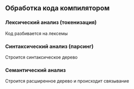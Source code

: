 ## Обработка кода компилятором
### Лексический анализ (токенизация)
Код разбивается на лексемы

### Синтаксический анализ (парсинг)
Строится синтаксическое дерево

### Семантический анализ
Строится расширенное дерево и происходит связывание

